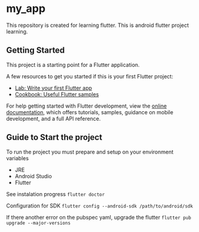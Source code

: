 # my_app

This repository is created for learning flutter. This is android flutter project learning.

## Getting Started

This project is a starting point for a Flutter application.

A few resources to get you started if this is your first Flutter project:

- [Lab: Write your first Flutter app](https://docs.flutter.dev/get-started/codelab)
- [Cookbook: Useful Flutter samples](https://docs.flutter.dev/cookbook)

For help getting started with Flutter development, view the
[online documentation](https://docs.flutter.dev/), which offers tutorials,
samples, guidance on mobile development, and a full API reference.


## Guide to Start the project

To run the project you must prepare and setup on your environment variables
- JRE
- Android Studio
- Flutter

See instalation progress
`flutter doctor`

Configuration for SDK
`flutter config --android-sdk /path/to/android/sdk`

If there another error on the pubspec yaml, upgrade the flutter
`flutter pub upgrade --major-versions`